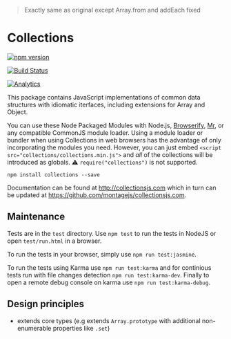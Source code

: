 > Exactly same as original except Array.from and addEach fixed
# Collections

[![npm version](https://img.shields.io/npm/v/collections.svg?style=flat)](https://www.npmjs.com/package/collections)

[![Build Status](https://travis-ci.org/montagejs/collections.png?branch=master)](http://travis-ci.org/montagejs/collections)

[![Analytics](https://ga-beacon.appspot.com/UA-51771141-2/collections/readme)](https://github.com/igrigorik/ga-beacon)

This package contains JavaScript implementations of common data
structures with idiomatic iterfaces, including extensions for Array and
Object.

You can use these Node Packaged Modules with Node.js, [Browserify](https://github.com/substack/node-browserify),
[Mr](https://github.com/montagejs/mr), or any compatible CommonJS module loader.  Using a module loader
or bundler when using Collections in web browsers has the advantage of
only incorporating the modules you need.  However, you can just embed
`<script src="collections/collections.min.js">` and *all* of the
collections will be introduced as globals.  :warning:
`require("collections")` is not supported.

```
npm install collections --save
```

Documentation can be found at http://collectionsjs.com which in turn can be
updated at https://github.com/montagejs/collectionsjs.com.

## Maintenance

Tests are in the `test` directory. Use `npm test` to run the tests in
NodeJS or open `test/run.html` in a browser. 

To run the tests in your browser, simply use `npm run test:jasmine`.

To run the tests using Karma use `npm run test:karma` and for continious tests run with file changes detection `npm run test:karma-dev`. Finally to open a remote debug console on karma use `npm run test:karma-debug`.

## Design principles

- extends core types (e.g extends `Array.prototype` with additional non-enumerable properties like `.set`)


